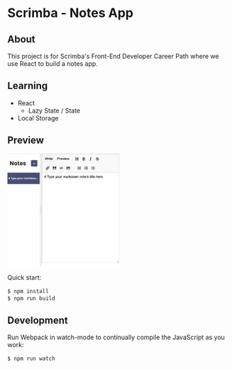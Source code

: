 # Scrimba - Notes App

## About
This project is for Scrimba's Front-End Developer Career Path where we use React to build a notes app. 

## Learning
- React
	- Lazy State / State
- Local Storage

## Preview
<img src="https://github.com/thejoshyee/notes-app/blob/main/notes-preview.png" width="50%" />

Quick start:

```
$ npm install
$ npm run build
````

## Development

Run Webpack in watch-mode to continually compile the JavaScript as you work:

```
$ npm run watch
```

